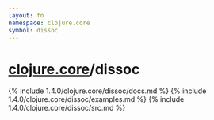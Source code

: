 ```yaml
---
layout: fn
namespace: clojure.core
symbol: dissoc
---
```


# [clojure.core](../)/dissoc

{% include 1.4.0/clojure.core/dissoc/docs.md %}
{% include 1.4.0/clojure.core/dissoc/examples.md %}
{% include 1.4.0/clojure.core/dissoc/src.md %}

